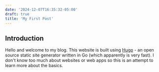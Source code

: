 ```yaml
---
date: '2024-12-07T16:35:32-05:00'
draft: true
title: 'My First Post'
---
```

## Introduction

Hello and welcome to my blog. This website is built using [Hugo](https://gohugo.io) - an open source static site generator written in Go (which apparently is very fast). I don't know too much about websites or web apps so this is an attempt to learn more about the basics.
